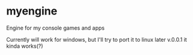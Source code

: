 # myengine
Engine for my console games and apps


Currently will work for windows, but I'll try to port it to linux later
v.0.0.1 it kinda works(?) 

